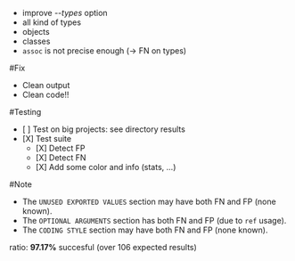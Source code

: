 - improve *--types* option
- all kind of types
- objects
- classes
- `assoc` is not precise enough (-> FN on types)

#Fix
- Clean output
- Clean code!!


#Testing
- \[ \] Test on big projects: see directory results
- \[X\] Test suite
	+ \[X\] Detect FP
	+ \[X\] Detect FN
	+ \[X\] Add some color and info (stats, ...)


#Note
- The `UNUSED EXPORTED VALUES` section may have both FN and FP (none known).
- The `OPTIONAL ARGUMENTS` section has both FN and FP (due to `ref` usage).
- The `CODING STYLE` section may have both FN and FP (none known).

ratio: **97.17%** succesful (over 106 expected results)
